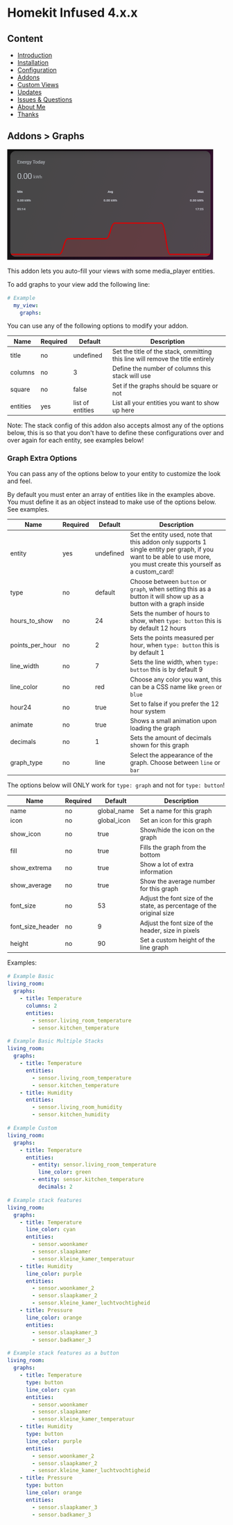 # Homekit Infused 4.x.x

## Content
- [Introduction](../index.md)
- [Installation](../installation.md)
- [Configuration](../configuration.md)
- [Addons](../addons.md)
- [Custom Views](../custom_views.md)
- [Updates](../updates.md)
- [Issues & Questions](../issues.md)
- [About Me](../about.md)
- [Thanks](../thanks.md)

## Addons > Graphs

![Homekit Infused](../images/mini-graph-card.png)

This addon lets you auto-fill your views with some media_player entities.

To add graphs to your view add the following line:

```yaml
# Example
  my_view:
    graphs:
```

You can use any of the following options to modify your addon.

| Name | Required | Default | Description |
|----------------------------------|-------------|----------------------|-----------------------------------------------------------------------------------------------------------------------------------------------------------------------------------|
| title | no | undefined | Set the title of the stack, ommitting this line will remove the title entirely |
| columns | no | 3 | Define the number of columns this stack will use |
| square | no | false | Set if the graphs should be square or not |
| entities | yes | list of entities | List all your entities you want to show up here |

Note: The stack config of this addon also accepts almost any of the options below, this is so that you don't have to define these configurations over and over again for each entity, see examples below!

### Graph Extra Options
You can pass any of the options below to your entity to customize the look and feel.

By default you must enter an array of entities like in the examples above. You must define it as an object instead to make use of the options below. See examples.

| Name | Required | Default | Description |
|----------------------------------|-------------|----------------------|-----------------------------------------------------------------------------------------------------------------------------------------------------------------------------------|
| entity | yes | undefined | Set the entity used, note that this addon only supports 1 single entity per graph, if you want to be able to use more, you must create this yourself as a custom_card! |
| type | no | default | Choose between `button` or `graph`, when setting this as a button it will show up as a button with a graph inside |
| hours_to_show | no | 24 | Sets the number of hours to show, when `type: button` this is by default 12 hours |
| points_per_hour | no | 2 | Sets the points measured per hour, when `type: button` this is by default 1 |
| line_width | no | 7 | Sets the line width, when `type: button` this is by default 9 |
| line_color | no | red | Choose any color you want, this can be a CSS name like `green` or `blue` |
| hour24 | no | true | Set to false if you prefer the 12 hour system |
| animate | no | true | Shows a small animation upon loading the graph |
| decimals | no | 1 | Sets the amount of decimals shown for this graph |
| graph_type | no | line | Select the appearance of the graph. Choose between `line` or `bar` |

The options below will ONLY work for `type: graph` and not for `type: button`!

| Name | Required | Default | Description |
|----------------------------------|-------------|----------------------|-----------------------------------------------------------------------------------------------------------------------------------------------------------------------------------|
| name | no | global_name | Set a name for this graph |
| icon | no | global_icon | Set an icon for this graph |
| show_icon | no | true | Show/hide the icon on the graph |
| fill | no | true | Fills the graph from the bottom |
| show_extrema | no | true | Show a lot of extra information |
| show_average | no | true | Show the average number for this graph |
| font_size | no | 53 | Adjust the font size of the state, as percentage of the original size |
| font_size_header | no | 9 | Adjust the font size of the header, size in pixels |
| height | no | 90 | Set a custom height of the line graph |

Examples:

```yaml
# Example Basic
living_room:
  graphs:
    - title: Temperature
      columns: 2
      entities:
        - sensor.living_room_temperature
        - sensor.kitchen_temperature
```
```yaml
# Example Basic Multiple Stacks
living_room:
  graphs:
    - title: Temperature
      entities:
        - sensor.living_room_temperature
        - sensor.kitchen_temperature
    - title: Humidity
      entities:
        - sensor.living_room_humidity
        - sensor.kitchen_humidity
```
```yaml
# Example Custom
living_room:
  graphs:
    - title: Temperature
      entities:
        - entity: sensor.living_room_temperature
          line_color: green
        - entity: sensor.kitchen_temperature
          decimals: 2
```
```yaml
# Example stack features
living_room:
  graphs:
    - title: Temperature
      line_color: cyan
      entities:
        - sensor.woonkamer
        - sensor.slaapkamer
        - sensor.kleine_kamer_temperatuur
    - title: Humidity
      line_color: purple
      entities:
        - sensor.woonkamer_2
        - sensor.slaapkamer_2
        - sensor.kleine_kamer_luchtvochtigheid
    - title: Pressure
      line_color: orange
      entities:
        - sensor.slaapkamer_3
        - sensor.badkamer_3
```
```yaml
# Example stack features as a button
living_room:
  graphs:
    - title: Temperature
      type: button
      line_color: cyan
      entities:
        - sensor.woonkamer
        - sensor.slaapkamer
        - sensor.kleine_kamer_temperatuur
    - title: Humidity
      type: button
      line_color: purple
      entities:
        - sensor.woonkamer_2
        - sensor.slaapkamer_2
        - sensor.kleine_kamer_luchtvochtigheid
    - title: Pressure
      type: button
      line_color: orange
      entities:
        - sensor.slaapkamer_3
        - sensor.badkamer_3
```

